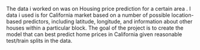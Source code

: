 The data i worked on was on Housing price prediction for a certain area . I data i used is for California market based on a number of possible location-based predictors, including latitude, longitude, and information about other houses within a particular block.
The goal of the project is to create the model that can best predict home prices in California given reasonable test/train splits in the data.
